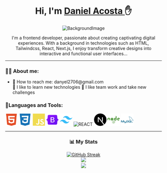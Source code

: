<div align="center">
  <h1 align="center"> Hi, I'm <a href=""> Daniel Acosta </a>✋</h1>
  <img src="https://wallpaperaccess.com/full/5105718.jpg" title="BackgroundImage" alt="BackgroundImage" height="200px" width="1000px"/>
  <p>I'm a frontend developer, passionate about creating captivating digital experiences. With a background in technologies such as HTML, Tailwindcss, React, Next.js, I enjoy transform        creative designs into interactive and functional user interfaces...</p>
</div>

<hr/>

<div>
  <h3>👨‍💻 About me:</h3>
  <ul>
    <li>📩 How to reach me: danyel2706@gmail.com</li>
    <li">📖 I like to learn new technologies</li>
    <li">👊 I like team work and take new challenges</li>
  </ul>
  <h3>🔨Languages and Tools:</h3>
  <img src="https://github.com/devicons/devicon/blob/master/icons/html5/html5-plain.svg" title="HTML" alt="HTML" height="40" width="40"/>
  <img src="https://github.com/devicons/devicon/blob/master/icons/css3/css3-plain.svg" title="CSS" alt="CSS" height="40" width="40"/>
  <img src="https://github.com/devicons/devicon/blob/master/icons/javascript/javascript-plain.svg" title="JAVASCRIPT" alt="JAVASCRIPT" height="40" width="40"/>
  <img src="https://github.com/devicons/devicon/blob/master/icons/bootstrap/bootstrap-original.svg" title="BOOTSTRAP" alt="BOOTSTRAP" height="40" width="40"/>
  <img src="https://github.com/devicons/devicon/blob/master/icons/tailwindcss/tailwindcss-original.svg" title="TAILWINDCSS" alt="TAILWINDCSS" height="40" width="40"/>
  <img src="https://cdn.iconscout.com/icon/free/png-256/free-react-1-282599.png" title="REACT" alt="REACT" height="40" width="40"/>
  <img src="https://github.com/devicons/devicon/blob/master/icons/nextjs/nextjs-plain.svg" title="NEXT.JS" alt="NEXT.JS" height="40" width="40"/>
  <img src="https://github.com/devicons/devicon/blob/master/icons/nodejs/nodejs-plain-wordmark.svg" title="NODE.JS" alt="NODE.JS" height="40" width="40"/>
  <img src="https://github.com/devicons/devicon/blob/master/icons/mysql/mysql-plain-wordmark.svg" title="MYSQL" alt="MYSQL" height="40" width="40"/>
</div>

<hr/>

<div align="center">
  <h3>📊 My Stats</h3>
  <a href="https://git.io/streak-stats"><img src="https://streak-stats.demolab.com?user=DanielAcosta2706&theme=transparent&date_format=M%20j%5B%2C%20Y%5D" alt="GitHub Streak" /></a>
  <div>
  <picture>
    <source srcset="https://github-readme-stats.vercel.app/api?username=DanielAcosta2706&show_icons=true&theme=transparent" media="(prefers-color-scheme: dark)"/> 
    <source srcset="https://github-readme-stats.vercel.app/api?username=DanielAcosta2706&show_icons=true" media="(prefers-color-scheme: light), (prefers-color-scheme: no-preference)" />
    <img src="https://github-readme-stats.vercel.app/api?username=DanielAcosta2706&show_icons=true" />
  </picture>
  </div>
  <img src="https://github-readme-stats.vercel.app/api/top-langs/?username=DanielAcosta2706&theme=transparent&langs_count=8"></img>
</div>
